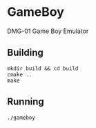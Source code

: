 # GameBoy
DMG-01 Game Boy Emulator


## Building
```console
mkdir build && cd build
cmake ..
make
```

## Running
```console
./gameboy
```